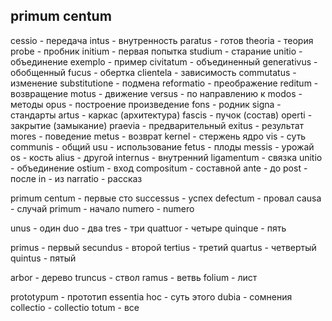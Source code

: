 ## primum centum

cessio        - передача
intus         - внутренность
paratus       - готов
theoria       - теория
probe         - пробник
initium       - первая попытка
studium       - старание
unitio        - объединение
exemplo       - пример
civitatum     - объединенный
generativus   - обобщенный
fucus         - обертка
clientela     - зависимость
commutatus    - изменение
substitutione - подмена
reformatio    - преображение
reditum       - возвращение
motus         - движение
versus        - по направлению к
modos         - методы
opus          - построение произведение
fons          - родник
signa         - стандарты
artus         - каркас (архитектура)
fascis        - пучок (состав)
operti        - закрытие (замыкание)
praevia       - предварительный
exitus        - результат
mores         - поведение
metus         - возврат
kernel        - стержень ядро
vis           - суть 
communis      - общий
usu           - использование
fetus         - плоды
messis        - урожай
os            - кость
alius         - другой
internus      - внутренний
ligamentum    - связка
unitio        - объединение
ostium        - вход
compositum    - составной
ante          - до
post          - после
in            - из
narratio      - рассказ

primum centum - первые сто
successus     - успех
defectum      - провал
causa         - случай
primum        - начало
numero        - numero


unus          - один
duo           - два
tres          - три
quattuor      - четыре
quinque       - пять

primus        - первый
secundus      - второй
tertius       - третий 
quartus       - четвертый
quintus       - пятый

arbor         - дерево
truncus       - ствол
ramus         - ветвь
folium        - лист


prototypum    - прототип
essentia hoc  - суть этого
dubia         - сомнения
collectio     - collectio
totum         - все
  






